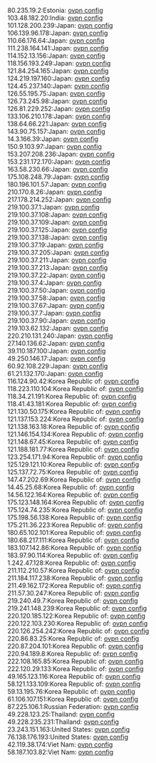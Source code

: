 80.235.19.2:Estonia: [ovpn config](vpn/80_235_19_2.ovpn)  
103.48.182.20:India: [ovpn config](vpn/103_48_182_20.ovpn)  
101.128.200.239:Japan: [ovpn config](vpn/101_128_200_239.ovpn)  
106.139.96.178:Japan: [ovpn config](vpn/106_139_96_178.ovpn)  
110.66.176.64:Japan: [ovpn config](vpn/110_66_176_64.ovpn)  
111.238.164.141:Japan: [ovpn config](vpn/111_238_164_141.ovpn)  
114.152.13.156:Japan: [ovpn config](vpn/114_152_13_156.ovpn)  
118.156.193.249:Japan: [ovpn config](vpn/118_156_193_249.ovpn)  
121.84.254.165:Japan: [ovpn config](vpn/121_84_254_165.ovpn)  
124.219.197.160:Japan: [ovpn config](vpn/124_219_197_160.ovpn)  
124.45.237.140:Japan: [ovpn config](vpn/124_45_237_140.ovpn)  
126.55.195.75:Japan: [ovpn config](vpn/126_55_195_75.ovpn)  
126.73.245.98:Japan: [ovpn config](vpn/126_73_245_98.ovpn)  
126.81.229.252:Japan: [ovpn config](vpn/126_81_229_252.ovpn)  
133.106.210.178:Japan: [ovpn config](vpn/133_106_210_178.ovpn)  
138.64.66.221:Japan: [ovpn config](vpn/138_64_66_221.ovpn)  
143.90.75.157:Japan: [ovpn config](vpn/143_90_75_157.ovpn)  
14.3.166.39:Japan: [ovpn config](vpn/14_3_166_39.ovpn)  
150.9.103.97:Japan: [ovpn config](vpn/150_9_103_97.ovpn)  
153.207.208.236:Japan: [ovpn config](vpn/153_207_208_236.ovpn)  
153.231.172.170:Japan: [ovpn config](vpn/153_231_172_170.ovpn)  
163.58.230.66:Japan: [ovpn config](vpn/163_58_230_66.ovpn)  
175.108.248.79:Japan: [ovpn config](vpn/175_108_248_79.ovpn)  
180.196.101.57:Japan: [ovpn config](vpn/180_196_101_57.ovpn)  
210.170.8.26:Japan: [ovpn config](vpn/210_170_8_26.ovpn)  
217.178.214.252:Japan: [ovpn config](vpn/217_178_214_252.ovpn)  
219.100.37.1:Japan: [ovpn config](vpn/219_100_37_1.ovpn)  
219.100.37.108:Japan: [ovpn config](vpn/219_100_37_108.ovpn)  
219.100.37.109:Japan: [ovpn config](vpn/219_100_37_109.ovpn)  
219.100.37.125:Japan: [ovpn config](vpn/219_100_37_125.ovpn)  
219.100.37.138:Japan: [ovpn config](vpn/219_100_37_138.ovpn)  
219.100.37.19:Japan: [ovpn config](vpn/219_100_37_19.ovpn)  
219.100.37.205:Japan: [ovpn config](vpn/219_100_37_205.ovpn)  
219.100.37.211:Japan: [ovpn config](vpn/219_100_37_211.ovpn)  
219.100.37.213:Japan: [ovpn config](vpn/219_100_37_213.ovpn)  
219.100.37.22:Japan: [ovpn config](vpn/219_100_37_22.ovpn)  
219.100.37.4:Japan: [ovpn config](vpn/219_100_37_4.ovpn)  
219.100.37.50:Japan: [ovpn config](vpn/219_100_37_50.ovpn)  
219.100.37.58:Japan: [ovpn config](vpn/219_100_37_58.ovpn)  
219.100.37.67:Japan: [ovpn config](vpn/219_100_37_67.ovpn)  
219.100.37.7:Japan: [ovpn config](vpn/219_100_37_7.ovpn)  
219.100.37.90:Japan: [ovpn config](vpn/219_100_37_90.ovpn)  
219.103.62.132:Japan: [ovpn config](vpn/219_103_62_132.ovpn)  
220.210.131.240:Japan: [ovpn config](vpn/220_210_131_240.ovpn)  
27.140.136.62:Japan: [ovpn config](vpn/27_140_136_62.ovpn)  
39.110.187.100:Japan: [ovpn config](vpn/39_110_187_100.ovpn)  
49.250.146.17:Japan: [ovpn config](vpn/49_250_146_17.ovpn)  
60.92.108.229:Japan: [ovpn config](vpn/60_92_108_229.ovpn)  
61.21.132.170:Japan: [ovpn config](vpn/61_21_132_170.ovpn)  
116.124.90.42:Korea Republic of: [ovpn config](vpn/116_124_90_42.ovpn)  
118.223.110.104:Korea Republic of: [ovpn config](vpn/118_223_110_104.ovpn)  
118.34.21.191:Korea Republic of: [ovpn config](vpn/118_34_21_191.ovpn)  
118.41.43.181:Korea Republic of: [ovpn config](vpn/118_41_43_181.ovpn)  
121.130.50.175:Korea Republic of: [ovpn config](vpn/121_130_50_175.ovpn)  
121.137.153.224:Korea Republic of: [ovpn config](vpn/121_137_153_224.ovpn)  
121.138.163.18:Korea Republic of: [ovpn config](vpn/121_138_163_18.ovpn)  
121.146.154.134:Korea Republic of: [ovpn config](vpn/121_146_154_134.ovpn)  
121.148.67.45:Korea Republic of: [ovpn config](vpn/121_148_67_45.ovpn)  
121.188.181.77:Korea Republic of: [ovpn config](vpn/121_188_181_77.ovpn)  
123.254.171.94:Korea Republic of: [ovpn config](vpn/123_254_171_94.ovpn)  
125.129.121.10:Korea Republic of: [ovpn config](vpn/125_129_121_10.ovpn)  
125.137.72.75:Korea Republic of: [ovpn config](vpn/125_137_72_75.ovpn)  
147.47.202.69:Korea Republic of: [ovpn config](vpn/147_47_202_69.ovpn)  
14.45.25.68:Korea Republic of: [ovpn config](vpn/14_45_25_68.ovpn)  
14.56.122.164:Korea Republic of: [ovpn config](vpn/14_56_122_164.ovpn)  
175.123.148.164:Korea Republic of: [ovpn config](vpn/175_123_148_164.ovpn)  
175.124.74.235:Korea Republic of: [ovpn config](vpn/175_124_74_235.ovpn)  
175.198.56.138:Korea Republic of: [ovpn config](vpn/175_198_56_138.ovpn)  
175.211.36.223:Korea Republic of: [ovpn config](vpn/175_211_36_223.ovpn)  
180.65.102.101:Korea Republic of: [ovpn config](vpn/180_65_102_101.ovpn)  
180.68.217.111:Korea Republic of: [ovpn config](vpn/180_68_217_111.ovpn)  
183.107.142.86:Korea Republic of: [ovpn config](vpn/183_107_142_86.ovpn)  
183.97.90.114:Korea Republic of: [ovpn config](vpn/183_97_90_114.ovpn)  
1.242.47.128:Korea Republic of: [ovpn config](vpn/1_242_47_128.ovpn)  
211.112.210.57:Korea Republic of: [ovpn config](vpn/211_112_210_57.ovpn)  
211.184.117.238:Korea Republic of: [ovpn config](vpn/211_184_117_238.ovpn)  
211.49.162.172:Korea Republic of: [ovpn config](vpn/211_49_162_172.ovpn)  
211.57.30.247:Korea Republic of: [ovpn config](vpn/211_57_30_247.ovpn)  
219.240.49.7:Korea Republic of: [ovpn config](vpn/219_240_49_7.ovpn)  
219.241.148.239:Korea Republic of: [ovpn config](vpn/219_241_148_239.ovpn)  
220.120.185.122:Korea Republic of: [ovpn config](vpn/220_120_185_122.ovpn)  
220.122.103.230:Korea Republic of: [ovpn config](vpn/220_122_103_230.ovpn)  
220.126.254.242:Korea Republic of: [ovpn config](vpn/220_126_254_242.ovpn)  
220.86.83.25:Korea Republic of: [ovpn config](vpn/220_86_83_25.ovpn)  
220.87.204.101:Korea Republic of: [ovpn config](vpn/220_87_204_101.ovpn)  
220.94.189.8:Korea Republic of: [ovpn config](vpn/220_94_189_8.ovpn)  
222.108.165.85:Korea Republic of: [ovpn config](vpn/222_108_165_85.ovpn)  
222.120.29.133:Korea Republic of: [ovpn config](vpn/222_120_29_133.ovpn)  
49.165.123.116:Korea Republic of: [ovpn config](vpn/49_165_123_116.ovpn)  
58.121.133.109:Korea Republic of: [ovpn config](vpn/58_121_133_109.ovpn)  
59.13.195.76:Korea Republic of: [ovpn config](vpn/59_13_195_76.ovpn)  
61.106.107.151:Korea Republic of: [ovpn config](vpn/61_106_107_151.ovpn)  
87.225.106.1:Russian Federation: [ovpn config](vpn/87_225_106_1.ovpn)  
49.228.123.25:Thailand: [ovpn config](vpn/49_228_123_25.ovpn)  
49.228.235.231:Thailand: [ovpn config](vpn/49_228_235_231.ovpn)  
23.243.151.163:United States: [ovpn config](vpn/23_243_151_163.ovpn)  
76.138.176.193:United States: [ovpn config](vpn/76_138_176_193.ovpn)  
42.119.38.174:Viet Nam: [ovpn config](vpn/42_119_38_174.ovpn)  
58.187.103.82:Viet Nam: [ovpn config](vpn/58_187_103_82.ovpn)  
